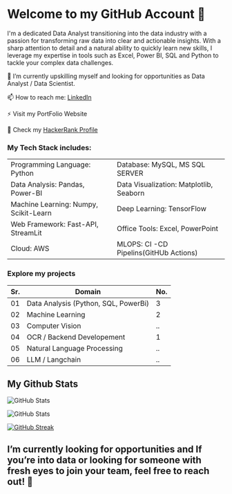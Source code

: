 # Welcome to my GitHub Account 👋

I'm a dedicated Data Analyst transitioning into the data industry with a passion for transforming raw data into clear and actionable insights. With a sharp attention to detail and a natural ability to quickly learn new skills, I leverage my expertise in tools such as Excel, Power BI, SQL and Python to tackle your complex data challenges.

🔭 I’m currently upskilling myself and looking for opportunities as Data Analyst / Data Scientist.

📫 How to reach me: [LinkedIn](https://www.linkedin.com/in/duraiprasanth25/)

⚡ Visit my PortFolio Website

🐍 Check my [HackerRank Profile](https://www.hackerrank.com/profile/sdprasanth_5)

### My Tech Stack includes:

|          |          | 
|----------|----------|
| Programming Language: Python|  Database: MySQL, MS SQL SERVER |
| Data Analysis: Pandas, Power-BI  | Data Visualization: Matplotlib, Seaborn|
| Machine Learning: Numpy, Scikit-Learn| Deep Learning: TensorFlow | 
| Web Framework: Fast-API, StreamLit | Office Tools: Excel, PowerPoint| 
| Cloud: AWS | MLOPS: CI -CD Pipelins(GitHUb Actions)| 

### Explore my projects
| Sr. | Domain| No.|
|----------|----------|----------|
| 01 | Data Analysis (Python, SQL, PowerBi)| 3 |
| 02 | Machine Learning| 2 |
| 03 | Computer Vision| .. |
| 04 | OCR / Backend Developement| 1 |
| 05 | Natural Language Processing| .. |
| 06 | LLM / Langchain| .. |

## My Github Stats
![GitHub Stats](https://github-readme-stats.vercel.app/api/top-langs/?username=Duraiprasanth25&show_icons=true&theme=radical)


![GitHub Stats](https://github-readme-stats.vercel.app/api?username=Duraiprasanth25&show_icons=true&theme=radical)


[![GitHub Streak](https://github-readme-streak-stats.herokuapp.com/?user=Duraiprasanth25&theme=dark)](https://git.io/streak-stats)


## I’m currently looking for opportunities and If you’re into data or looking for someone with fresh eyes to join your team, feel free to reach out! 🎿







